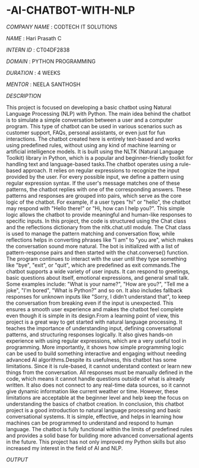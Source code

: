 # -AI-CHATBOT-WITH-NLP

*COMPANY NAME* : CODTECH IT SOLUTIONS

*NAME*         : Hari Prasath C

*INTERN ID*    : CT04DF2838

*DOMAIN*       : PYTHON PROGRAMMING

*DURATION*     : 4 WEEKS

*MENTOR*       : NEELA SANTHOSH

*DESCRIPTION*

This project is focused on developing a basic chatbot using Natural Language Processing (NLP) with Python. The main idea behind the chatbot is to simulate a simple conversation between a user and a computer program. This type of chatbot can be used in various scenarios such as customer support, FAQs, personal assistants, or even just for fun interactions. The chatbot created here is entirely text-based and works using predefined rules, without using any kind of machine learning or artificial intelligence models. It is built using the NLTK (Natural Language Toolkit) library in Python, which is a popular and beginner-friendly toolkit for handling text and language-based tasks.The chatbot operates using a rule-based approach. It relies on regular expressions to recognize the input provided by the user. For every possible input, we define a pattern using regular expression syntax. If the user's message matches one of these patterns, the chatbot replies with one of the corresponding answers. These patterns and responses are grouped into pairs, which serve as the core logic of the chatbot. For example, if a user types "hi" or "hello", the chatbot may respond with "Hello there!" or "Hi, how can I help you?". This simple logic allows the chatbot to provide meaningful and human-like responses to specific inputs.
In this project, the code is structured using the Chat class and the reflections dictionary from the nltk.chat.util module. The Chat class is used to manage the pattern matching and conversation flow, while reflections helps in converting phrases like "I am" to "you are", which makes the conversation sound more natural. The bot is initialized with a list of pattern-response pairs and then started with the chat.converse() function. The program continues to interact with the user until they type something like "bye", "exit", or "quit", which are predefined as exit commands.The chatbot supports a wide variety of user inputs. It can respond to greetings, basic questions about itself, emotional expressions, and general small talk. Some examples include: "What is your name?", "How are you?", "Tell me a joke", "I'm bored", "What is Python?" and so on. It also includes fallback responses for unknown inputs like "Sorry, I didn’t understand that", to keep the conversation from breaking even if the input is unexpected. This ensures a smooth user experience and makes the chatbot feel complete even though it is simple in its design.From a learning point of view, this project is a great way to get started with natural language processing. It teaches the importance of understanding input, defining conversational patterns, and structuring responses logically. It also gives hands-on experience with using regular expressions, which are a very useful tool in programming. More importantly, it shows how simple programming logic can be used to build something interactive and engaging without needing advanced AI algorithms.Despite its usefulness, this chatbot has some limitations. Since it is rule-based, it cannot understand context or learn new things from the conversation. All responses must be manually defined in the code, which means it cannot handle questions outside of what is already written. It also does not connect to any real-time data sources, so it cannot give dynamic information like current weather or time. However, these limitations are acceptable at the beginner level and help keep the focus on understanding the basics of chatbot creation.
In conclusion, this chatbot project is a good introduction to natural language processing and basic conversational systems. It is simple, effective, and helps in learning how machines can be programmed to understand and respond to human language. The chatbot is fully functional within the limits of predefined rules and provides a solid base for building more advanced conversational agents in the future. This project has not only improved my Python skills but also increased my interest in the field of AI and NLP.

*OUTPUT*
